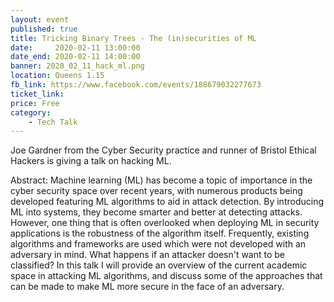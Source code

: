 ```yaml
---
layout: event
published: true
title: Tricking Binary Trees - The (in)securities of ML
date:     2020-02-11 13:00:00
date_end: 2020-02-11 14:00:00
banner: 2020_02_11_hack_ml.png
location: Queens 1.15
fb_link: https://www.facebook.com/events/188679032277673
ticket_link:
price: Free
category:
    - Tech Talk
---
```


Joe Gardner from the Cyber Security practice and runner of Bristol Ethical Hackers is giving a talk on hacking ML.

Abstract:
Machine learning (ML) has become a topic of importance in the cyber security space over recent years, with numerous products being developed featuring ML algorithms to aid in attack detection. By introducing ML into systems, they become smarter and better at detecting attacks.
However, one thing that is often overlooked when deploying ML in security applications is the robustness of the algorithm itself. Frequently, existing algorithms and frameworks are used which were not developed with an adversary in mind. What happens if an attacker doesn't want to be classified?
In this talk I will provide an overview of the current academic space in attacking ML algorithms, and discuss some of the approaches that can be made to make ML more secure in the face of an adversary.
